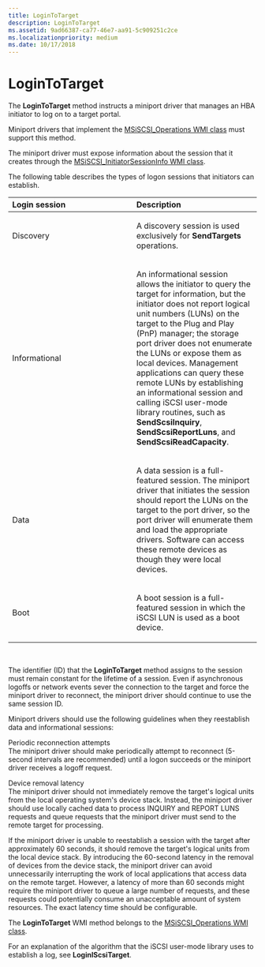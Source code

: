```yaml
---
title: LoginToTarget
description: LoginToTarget
ms.assetid: 9ad66387-ca77-46e7-aa91-5c909251c2ce
ms.localizationpriority: medium
ms.date: 10/17/2018
---
```


# LoginToTarget


The **LoginToTarget** method instructs a miniport driver that manages an HBA initiator to log on to a target portal.

Miniport drivers that implement the [MSiSCSI\_Operations WMI class](msiscsi-operations-wmi-class.md) must support this method.

The miniport driver must expose information about the session that it creates through the [MSiSCSI\_InitiatorSessionInfo WMI class](msiscsi-initiatorsessioninfo-wmi-class.md).

The following table describes the types of logon sessions that initiators can establish.

<table>
<colgroup>
<col width="50%" />
<col width="50%" />
</colgroup>
<thead>
<tr class="header">
<th align="left">Login session</th>
<th align="left">Description</th>
</tr>
</thead>
<tbody>
<tr class="odd">
<td align="left"><p>Discovery</p></td>
<td align="left"><p>A discovery session is used exclusively for <strong>SendTargets</strong> operations.</p></td>
</tr>
<tr class="even">
<td align="left"><p>Informational</p></td>
<td align="left"><p>An informational session allows the initiator to query the target for information, but the initiator does not report logical unit numbers (LUNs) on the target to the Plug and Play (PnP) manager; the storage port driver does not enumerate the LUNs or expose them as local devices. Management applications can query these remote LUNs by establishing an informational session and calling iSCSI user-mode library routines, such as <strong>SendScsiInquiry</strong>, <strong>SendScsiReportLuns</strong>, and <strong>SendScsiReadCapacity</strong>.</p></td>
</tr>
<tr class="odd">
<td align="left"><p>Data</p></td>
<td align="left"><p>A data session is a full-featured session. The miniport driver that initiates the session should report the LUNs on the target to the port driver, so the port driver will enumerate them and load the appropriate drivers. Software can access these remote devices as though they were local devices.</p></td>
</tr>
<tr class="even">
<td align="left"><p>Boot</p></td>
<td align="left"><p>A boot session is a full-featured session in which the iSCSI LUN is used as a boot device.</p></td>
</tr>
</tbody>
</table>

 

The identifier (ID) that the **LoginToTarget** method assigns to the session must remain constant for the lifetime of a session. Even if asynchronous logoffs or network events sever the connection to the target and force the miniport driver to reconnect, the miniport driver should continue to use the same session ID.

Miniport drivers should use the following guidelines when they reestablish data and informational sessions:

<span id="Periodic_reconnection_attempts"></span><span id="periodic_reconnection_attempts"></span><span id="PERIODIC_RECONNECTION_ATTEMPTS"></span>Periodic reconnection attempts  
The miniport driver should make periodically attempt to reconnect (5-second intervals are recommended) until a logon succeeds or the miniport driver receives a logoff request.

<span id="Device_removal_latency"></span><span id="device_removal_latency"></span><span id="DEVICE_REMOVAL_LATENCY"></span>Device removal latency  
The miniport driver should not immediately remove the target's logical units from the local operating system's device stack. Instead, the miniport driver should use locally cached data to process INQUIRY and REPORT LUNS requests and queue requests that the miniport driver must send to the remote target for processing.

If the miniport driver is unable to reestablish a session with the target after approximately 60 seconds, it should remove the target's logical units from the local device stack. By introducing the 60-second latency in the removal of devices from the device stack, the miniport driver can avoid unnecessarily interrupting the work of local applications that access data on the remote target. However, a latency of more than 60 seconds might require the miniport driver to queue a large number of requests, and these requests could potentially consume an unacceptable amount of system resources. The exact latency time should be configurable.

The **LoginToTarget** WMI method belongs to the [MSiSCSI\_Operations WMI class](msiscsi-operations-wmi-class.md).

For an explanation of the algorithm that the iSCSI user-mode library uses to establish a log, see **LoginIScsiTarget**.

 

 





